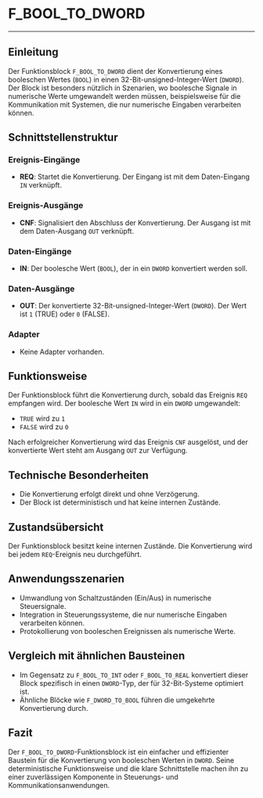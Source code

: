 # F_BOOL_TO_DWORD

* * * * * * * * * *
## Einleitung
Der Funktionsblock `F_BOOL_TO_DWORD` dient der Konvertierung eines booleschen Wertes (`BOOL`) in einen 32-Bit-unsigned-Integer-Wert (`DWORD`). Der Block ist besonders nützlich in Szenarien, wo boolesche Signale in numerische Werte umgewandelt werden müssen, beispielsweise für die Kommunikation mit Systemen, die nur numerische Eingaben verarbeiten können.

## Schnittstellenstruktur

### **Ereignis-Eingänge**
- **REQ**: Startet die Konvertierung. Der Eingang ist mit dem Daten-Eingang `IN` verknüpft.

### **Ereignis-Ausgänge**
- **CNF**: Signalisiert den Abschluss der Konvertierung. Der Ausgang ist mit dem Daten-Ausgang `OUT` verknüpft.

### **Daten-Eingänge**
- **IN**: Der boolesche Wert (`BOOL`), der in ein `DWORD` konvertiert werden soll.

### **Daten-Ausgänge**
- **OUT**: Der konvertierte 32-Bit-unsigned-Integer-Wert (`DWORD`). Der Wert ist `1` (TRUE) oder `0` (FALSE).

### **Adapter**
- Keine Adapter vorhanden.

## Funktionsweise
Der Funktionsblock führt die Konvertierung durch, sobald das Ereignis `REQ` empfangen wird. Der boolesche Wert `IN` wird in ein `DWORD` umgewandelt:
- `TRUE` wird zu `1`
- `FALSE` wird zu `0`

Nach erfolgreicher Konvertierung wird das Ereignis `CNF` ausgelöst, und der konvertierte Wert steht am Ausgang `OUT` zur Verfügung.

## Technische Besonderheiten
- Die Konvertierung erfolgt direkt und ohne Verzögerung.
- Der Block ist deterministisch und hat keine internen Zustände.

## Zustandsübersicht
Der Funktionsblock besitzt keine internen Zustände. Die Konvertierung wird bei jedem `REQ`-Ereignis neu durchgeführt.

## Anwendungsszenarien
- Umwandlung von Schaltzuständen (Ein/Aus) in numerische Steuersignale.
- Integration in Steuerungssysteme, die nur numerische Eingaben verarbeiten können.
- Protokollierung von booleschen Ereignissen als numerische Werte.

## Vergleich mit ähnlichen Bausteinen
- Im Gegensatz zu `F_BOOL_TO_INT` oder `F_BOOL_TO_REAL` konvertiert dieser Block spezifisch in einen `DWORD`-Typ, der für 32-Bit-Systeme optimiert ist.
- Ähnliche Blöcke wie `F_DWORD_TO_BOOL` führen die umgekehrte Konvertierung durch.

## Fazit
Der `F_BOOL_TO_DWORD`-Funktionsblock ist ein einfacher und effizienter Baustein für die Konvertierung von booleschen Werten in `DWORD`. Seine deterministische Funktionsweise und die klare Schnittstelle machen ihn zu einer zuverlässigen Komponente in Steuerungs- und Kommunikationsanwendungen.